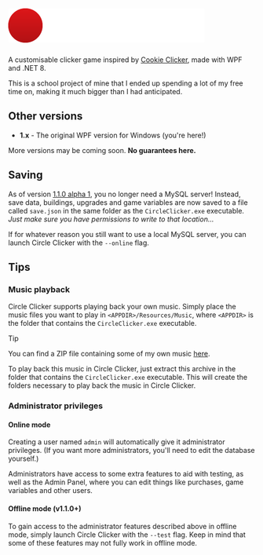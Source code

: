 # ![Circle Clicker](/CircleClicker/Resources/Logo.png)

A customisable clicker game inspired by [Cookie Clicker](https://orteil.dashnet.org/cookieclicker/), made with WPF and .NET 8.

This is a school project of mine that I ended up spending a lot of my free time on, making it much bigger than I had anticipated.

## Other versions
- **1.x** - The original WPF version for Windows (you're here!)

More versions may be coming soon. **No guarantees here.**

## Saving

As of version [1.1.0 alpha 1](https://github.com/f78doesthings/CircleClicker/releases/tag/v1.1.0-alpha.1), you no longer need a MySQL server! Instead, save data, buildings, upgrades and game variables are now saved to a file called `save.json` in the same folder as the `CircleClicker.exe` executable. *Just make sure you have permissions to write to that location...*

If for whatever reason you still want to use a local MySQL server, you can launch Circle Clicker with the `--online` flag.

## Tips

### Music playback

Circle Clicker supports playing back your own music. Simply place the music files you want to play in `<APPDIR>/Resources/Music`, where `<APPDIR>` is the folder that contains the `CircleClicker.exe` executable.

> [!TIP]
> You can find a ZIP file containing some of my own music [here](Assets/Music.zip).
> 
> To play back this music in Circle Clicker, just extract this archive in the folder that contains the `CircleClicker.exe` executable.
> This will create the folders necessary to play back the music in Circle Clicker.

### Administrator privileges

#### Online mode

Creating a user named `admin` will automatically give it administrator privileges. (If you want more administrators, you'll need to edit the database yourself.)

Administrators have access to some extra features to aid with testing, as well as the Admin Panel, where you can edit things like purchases, game variables and other users.

#### Offline mode (v1.1.0+)

To gain access to the administrator features described above in offline mode, simply launch Circle Clicker with the `--test` flag. Keep in mind that some of these features may not fully work in offline mode.
